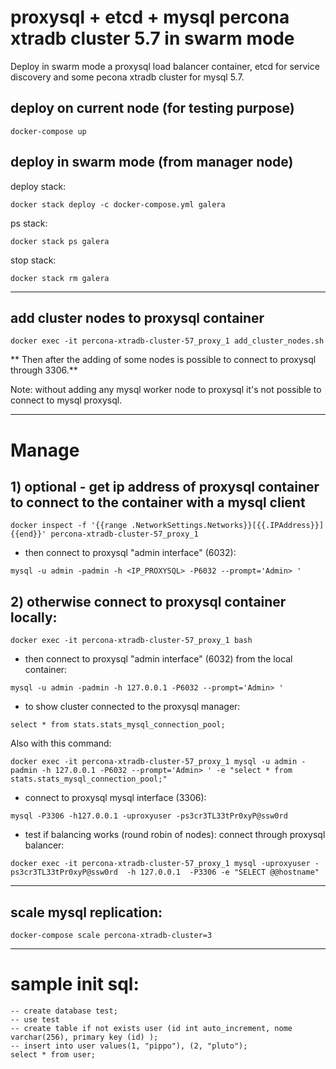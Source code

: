 # proxysql + etcd + mysql percona xtradb cluster 5.7 in swarm mode
Deploy in swarm mode a proxysql load balancer container, etcd for service discovery and some pecona xtradb cluster for mysql 5.7.


## deploy on current node (for testing purpose)

```
docker-compose up
```

## deploy in swarm mode (from manager node)

deploy stack:
```
docker stack deploy -c docker-compose.yml galera
```

ps stack:
```
docker stack ps galera
```

stop stack:
```
docker stack rm galera
```







----

## add cluster nodes to proxysql container

```
docker exec -it percona-xtradb-cluster-57_proxy_1 add_cluster_nodes.sh
```

** Then after the adding of some nodes is possible to connect to proxysql through 3306.**

Note: without adding any mysql worker node to proxysql it's not possible to connect to mysql proxysql.




----

# Manage


## 1) optional - get ip address of proxysql container to connect to the container with a mysql client
```
docker inspect -f '{{range .NetworkSettings.Networks}}[{{.IPAddress}}] {{end}}' percona-xtradb-cluster-57_proxy_1
```

- then connect to proxysql "admin interface" (6032):
```
mysql -u admin -padmin -h <IP_PROXYSQL> -P6032 --prompt='Admin> '
```


## 2) otherwise connect to proxysql container locally:
```
docker exec -it percona-xtradb-cluster-57_proxy_1 bash
```

- then connect to proxysql "admin interface" (6032) from the local container:
```
mysql -u admin -padmin -h 127.0.0.1 -P6032 --prompt='Admin> '
```

- to show cluster connected to the proxysql manager:  

```
select * from stats.stats_mysql_connection_pool;
```


Also with this command:

```
docker exec -it percona-xtradb-cluster-57_proxy_1 mysql -u admin -padmin -h 127.0.0.1 -P6032 --prompt='Admin> ' -e "select * from stats.stats_mysql_connection_pool;"
```



- connect to proxysql mysql interface (3306):

```
mysql -P3306 -h127.0.0.1 -uproxyuser -ps3cr3TL33tPr0xyP@ssw0rd
```

- test if balancing works (round robin of nodes):
connect through proxysql balancer:

```
docker exec -it percona-xtradb-cluster-57_proxy_1 mysql -uproxyuser -ps3cr3TL33tPr0xyP@ssw0rd  -h 127.0.0.1  -P3306 -e "SELECT @@hostname"
```



---- 

## scale mysql replication:
```
docker-compose scale percona-xtradb-cluster=3
```



----

# sample init sql:
```
-- create database test;
-- use test
-- create table if not exists user (id int auto_increment, nome varchar(256), primary key (id) );
-- insert into user values(1, "pippo"), (2, "pluto");
select * from user;
```

